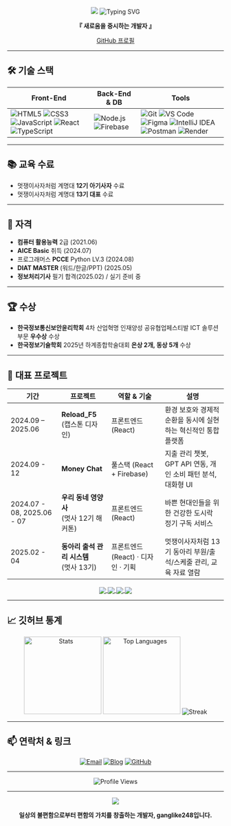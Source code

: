 <div align="center">

<!-- 프로필 헤더 -->
<img src="https://capsule-render.vercel.app/api?type=waving&color=0:4ECDC4,50:45B7D1,100:FF6B6B&height=200&section=header&text=ganglike248&fontSize=40&fontAlign=70&fontAlignY=40&fontColor=ffffff&desc=I%20will%20become%20a%20Full-Stack%20Developer.&descAlign=70&descAlignY=60&animation=fadeIn" />

<!-- 간단 소개 -->
<img src="https://readme-typing-svg.herokuapp.com?font=Fira+Code&size=26&duration=3000&pause=1000&color=45B7D1&center=true&vCenter=true&width=650&height=90&lines=일상의%20불편함을%20편함으로;책임감/꼼꼼함/창의성" alt="Typing SVG" />

**『 새로움을 중시하는 개발자 』**

[GitHub 프로필](https://github.com/ganglike248)

</div>

---

## 🛠️ 기술 스택

<div align="center">

| Front-End | Back-End & DB | Tools |
|-----------|--------------|-------|
| ![HTML5](https://img.shields.io/badge/HTML5-E34F26?style=for-the-badge&logo=html5&logoColor=white) ![CSS3](https://img.shields.io/badge/CSS3-1572B6?style=for-the-badge&logo=css3&logoColor=white) ![JavaScript](https://img.shields.io/badge/JavaScript-F7DF1E?style=for-the-badge&logo=javascript&logoColor=black) ![React](https://img.shields.io/badge/React-20232A?style=for-the-badge&logo=react&logoColor=61DAFB) ![TypeScript](https://img.shields.io/badge/TypeScript-3178C6?style=for-the-badge&logo=typescript&logoColor=white) | ![Node.js](https://img.shields.io/badge/Node.js-43853D?style=for-the-badge&logo=node.js&logoColor=white) ![Firebase](https://img.shields.io/badge/Firebase-FFCA28?style=for-the-badge&logo=firebase&logoColor=black)| ![Git](https://img.shields.io/badge/Git-F05032?style=for-the-badge&logo=git&logoColor=white) ![VS Code](https://img.shields.io/badge/VS%20Code-007ACC?style=for-the-badge&logo=visual-studio-code&logoColor=white) ![Figma](https://img.shields.io/badge/Figma-B04DFD?style=for-the-badge&logo=figma&logoColor=white) ![IntelliJ IDEA](https://img.shields.io/badge/IntelliJ%20IDEA-000000?style=for-the-badge&logo=intellij-idea&logoColor=white) ![Postman](https://img.shields.io/badge/Postman-FF6C37?style=for-the-badge&logo=postman&logoColor=white) ![Render](https://img.shields.io/badge/Render-ffffff?style=for-the-badge&logo=render&logoColor=black)|

</div>

---

## 📚 교육 수료

- 멋쟁이사자처럼 계명대 **12기 아기사자** 수료
- 멋쟁이사자처럼 계명대 **13기 대표** 수료

---

## 📜 자격

- **컴퓨터 활용능력** 2급 (2021.06)
- **AICE Basic** 취득 (2024.07)
- 프로그래머스 **PCCE** Python LV.3 (2024.08)
- **DIAT MASTER** (워드/한글/PPT) (2025.05)
- **정보처리기사** 필기 합격(2025.02) / 실기 준비 중 

---

## 🏆 수상

- **한국정보통신보안윤리학회** 4차 산업혁명 인재양성 공유협업페스티발 ICT 솔루션 부문 **우수상** 수상
- **한국정보기술학회** 2025년 하계종합학술대회 **은상 2개, 동상 5개** 수상

---

## 🚀 대표 프로젝트

| 기간 | 프로젝트 | 역할 & 기술 | 설명 |
|------|----------|-------------|------------|
| 2024.09 – 2025.06 | **Reload_F5**<br>(캡스톤 디자인) | 프론트엔드 (React) | 환경 보호와 경제적 순환을 동시에 실현하는 혁신적인 통합 플랫폼 |
| 2024.09 - 12 | **Money Chat** | 풀스택 (React + Firebase) | 지출 관리 챗봇, GPT API 연동, 개인 소비 패턴 분석, 대화형 UI |
| 2024.07 - 08, 2025.06 - 07 | **우리 동네 영양사**<br>(멋사 12기 해커톤) | 프론트엔드 (React) | 바쁜 현대인들을 위한 건강한 도시락 정기 구독 서비스 |
| 2025.02 - 04 | **동아리 출석 관리 시스템**<br>(멋사 13기) | 프론트엔드 (React) · 디자인 · 기획 | 멋쟁이사자처럼 13기 동아리 부원/출석/스케줄 관리, 교육 자료 열람 |

<div align="center">
<a href="https://github.com/ganglike248/Reload_F5">
  <img align="center" src="https://github-readme-stats.vercel.app/api/pin/?username=ganglike248&repo=Reload_F5&theme=radical&bg_color=0d1117" />
</a>
<a href="https://github.com/ganglike248/MoneyChat">
  <img align="center" src="https://github-readme-stats.vercel.app/api/pin/?username=ganglike248&repo=MoneyChat&theme=radical&bg_color=0d1117" />
</a>
<a href="https://github.com/ganglike248/LikeLion-12th-Hackathon">
  <img align="center" src="https://github-readme-stats.vercel.app/api/pin/?username=ganglike248&repo=LikeLion-12th-Hackathon&theme=radical&bg_color=0d1117" />
</a>
<a href="https://github.com/ganglike248/likelion_att">
  <img align="center" src="https://github-readme-stats.vercel.app/api/pin/?username=ganglike248&repo=likelion_att&theme=radical&bg_color=0d1117" />
</a>
</div>

---

## 📈 깃허브 통계

<div align="center">

<img height="180em" src="https://github-readme-stats.vercel.app/api?username=ganglike248&show_icons=true&theme=radical&bg_color=0d1117&title_color=4ecdc4&icon_color=ff6b6b&text_color=ffffff&count_private=true" alt="Stats" />

<img height="180em" src="https://github-readme-stats.vercel.app/api/top-langs/?username=ganglike248&layout=compact&theme=radical&bg_color=0d1117&title_color=4ecdc4&text_color=ffffff&langs_count=8" alt="Top Languages" />

<img src="https://github-readme-streak-stats.herokuapp.com/?user=ganglike248&theme=radical&background=0d1117&stroke=ff6b6b&ring=4ecdc4&fire=ffa726&currStreakLabel=ffffff" alt="Streak"/>

</div>

---

## 📫 연락처 & 링크

<div align="center">

[![Email](https://img.shields.io/badge/Email-D14836?style=for-the-badge&logo=gmail&logoColor=white)](mailto:rudfkr248@gmail.com)
[![Blog](https://img.shields.io/badge/Blog-20C997?style=for-the-badge&logo=hashnode&logoColor=white)](https://velog.io/@ganglike/posts)
[![GitHub](https://img.shields.io/badge/GitHub-181717?style=for-the-badge&logo=github&logoColor=white)](https://github.com/ganglike248)

</div>

---

<div align="center">

<img src="https://komarev.com/ghpvc/?username=ganglike248&color=4ecdc4&style=for-the-badge&label=PROFILE+VIEWS" alt="Profile Views" />

</div>

---

<div align="center">

<img src="https://capsule-render.vercel.app/api?type=waving&color=0:4ECDC4,50:45B7D1,100:FF6B6B&height=120&section=footer&text=Thanks%20for%20visiting!&fontSize=24&fontColor=ffffff&animation=twinkling" />

**일상의 불편함으로부터 편함의 가치를 창출하는 개발자, ganglike248입니다.**

</div>

